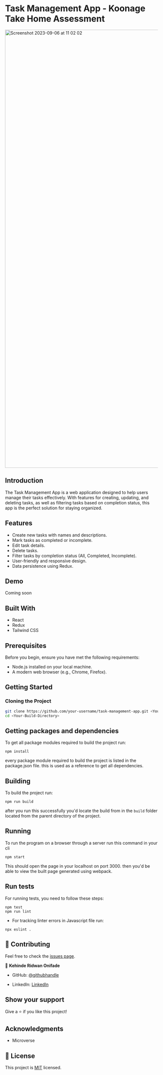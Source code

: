 
# Task Management App - Koonage Take Home Assessment
<img width="1440" alt="Screenshot 2023-09-06 at 11 02 02" src="https://github.com/kendoriddy/koonage-task-management/assets/86082070/5366c8fe-e8b5-4f81-937b-cdc021afbb44">

## Introduction

The Task Management App is a web application designed to help users manage their tasks effectively. With features for creating, updating, and deleting tasks, as well as filtering tasks based on completion status, this app is the perfect solution for staying organized.

## Features

- Create new tasks with names and descriptions.
- Mark tasks as completed or incomplete.
- Edit task details.
- Delete tasks.
- Filter tasks by completion status (All, Completed, Incomplete).
- User-friendly and responsive design.
- Data persistence using Redux.

## Demo

Coming soon

## Built With

- React
- Redux
- Tailwind CSS

## Prerequisites

Before you begin, ensure you have met the following requirements:

- Node.js installed on your local machine.
- A modern web browser (e.g., Chrome, Firefox).

## Getting Started

### Cloning the Project

```bash
git clone https://github.com/your-username/task-management-app.git <Your-Build-Directory>
cd <Your-Build-Directory>

```

## Getting packages and dependencies

To get all package modules required to build the project run:

```
npm install
```

every package module required to build the project is listed in the package.json file. this is used as a reference to get all dependencies.

## Building

To build the project run:

```
npm run build
```

after you run this successfully you'd locate the build from in the ```build``` folder located from the parent directory of the project.

## Running

To run the program on a browser through a server run this command in your cli

```
npm start
```

This should open the page in your localhost on port 3000. then you'd be able to view the built page generated using webpack.

## Run tests

For running tests, you need to follow these steps:

```
npm test
npm run lint
```

- For tracking linter errors in Javascript file run:

```
npx eslint .
```

## 🤝 Contributing

Feel free to check the [issues page](../../issues/).

👤 **Kehinde Ridwan Onifade**

- GitHub: [@githubhandle](https://github.com/kendoriddy)

- LinkedIn: [LinkedIn](https://www.linkedin.com/in/kehindeonifade)

## Show your support

Give a ⭐️ if you like this project!

## Acknowledgments

- Microverse

## 📝 License

This project is [MIT](./MIT.md) licensed.
